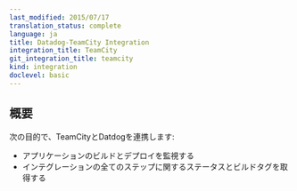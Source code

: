 ```yaml
---
last_modified: 2015/07/17
translation_status: complete
language: ja
title: Datadog-TeamCity Integration
integration_title: TeamCity
git_integration_title: teamcity
kind: integration
doclevel: basic
---
```


<!-- Connect TeamCity to Datadog in order to:

* Monitor your builds and deployments
* Collect stats and bind tags to every step of your integration -->

## 概要


次の目的で、TeamCityとDatdogを連携します:

* アプリケーションのビルドとデプロイを監視する
* インテグレーションの全てのステップに関するステータスとビルドタグを取得する
